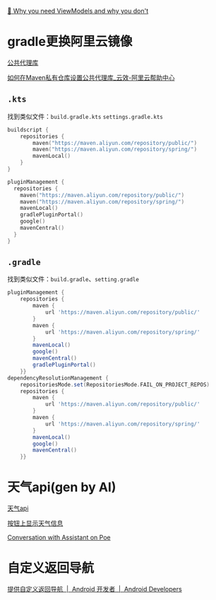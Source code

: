 [🚀 Why you need ViewModels and why you don't](https://www.composables.com/tutorials/viewmodels-in-jetpack-compose)


# gradle更换阿里云镜像

[公共代理库](https://help.aliyun.com/document_detail/102512.html?spm=a2c40.aliyun_maven_repo.0.0.36183054Rfi7Xz)

[如何在Maven私有仓库设置公共代理库\_云效-阿里云帮助中心](https://help.aliyun.com/document_detail/153736.html?spm=a2c4g.150040.0.i3)

## `.kts`

找到类似文件：`build.gradle.kts` `settings.gradle.kts`

```kotlin
buildscript {  
    repositories {  
        maven("https://maven.aliyun.com/repository/public/")  
        maven("https://maven.aliyun.com/repository/spring/")  
        mavenLocal()  
    }  
}
```

```kotlin
pluginManagement {  
  repositories {  
    maven("https://maven.aliyun.com/repository/public/")  
    maven("https://maven.aliyun.com/repository/spring/")  
    mavenLocal()  
    gradlePluginPortal()  
    google()  
    mavenCentral()  
  }  
}
```
## `.gradle`

找到类似文件：`build.gradle`、`setting.gradle`

```groovy
pluginManagement {  
    repositories {  
        maven {  
            url 'https://maven.aliyun.com/repository/public/'  
        }  
        maven {  
            url 'https://maven.aliyun.com/repository/spring/'  
        }  
        mavenLocal()  
        google()  
        mavenCentral()  
        gradlePluginPortal()  
    }}  
dependencyResolutionManagement {  
    repositoriesMode.set(RepositoriesMode.FAIL_ON_PROJECT_REPOS)  
    repositories {  
        maven {  
            url 'https://maven.aliyun.com/repository/public/'  
        }  
        maven {  
            url 'https://maven.aliyun.com/repository/spring/'  
        }  
        mavenLocal()  
        google()  
        mavenCentral()  
    }}
```

# 天气api(gen by AI)

[天气api](https://poe.com/s/qohVLzcGUb5Chy31PCkU)


[按钮上显示天气信息](https://poe.com/s/PugcvBygRNWN9f8EFGTL)


[Conversation with Assistant on Poe](https://poe.com/s/2JVdqXFFHe6magFS0GRv)


# 自定义返回导航

[提供自定义返回导航  |  Android 开发者  |  Android Developers](https://developer.android.com/guide/navigation/custom-back?hl=zh-cn)


